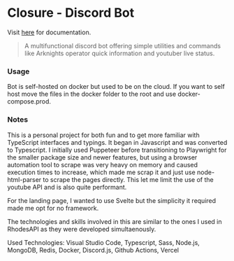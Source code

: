 # Closure - Discord Bot

Visit [here](https://closurets.vercel.app/) for documentation.

> A multifunctional discord bot offering simple utilities and commands like Arknights operator quick information and youtuber live status.

### Usage
Bot is self-hosted on docker but used to be on the cloud. If you want to self host move the files in the docker folder to the root and use docker-compose.prod.

### Notes
This is a personal project for both fun and to get more familiar with TypeScript interfaces and typings. It began in Javascript and was converted to Typescript. I initially used Puppeteer before transitioning to Playwright for the smaller package size and newer features, but using a browser automation tool to scrape was very heavy on memory and caused execution times to increase, which made me scrap it and just use node-html-parser to scrape the pages directly. This let me limit the use of the youtube API and is also quite performant.

For the landing page, I wanted to use Svelte but the simplicity it required made me opt for no framework.

The technologies and skills involved in this are similar to the ones I used in RhodesAPI as they were developed simultaenously.

Used Technologies: Visual Studio Code, Typescript, Sass, Node.js, MongoDB, Redis, Docker, Discord.js, Github Actions, Vercel
